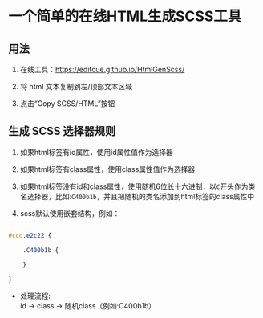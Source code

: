 # 一个简单的在线HTML生成SCSS工具

## 用法

1. 在线工具：https://editcue.github.io/HtmlGenScss/

2. 将 html 文本复制到左/顶部文本区域

3. 点击“Copy SCSS/HTML”按钮

## 生成 SCSS 选择器规则

1. 如果html标签有id属性，使用id属性值作为选择器

2. 如果html标签有class属性，使用class属性值作为选择器

3. 如果html标签没有id和class属性，使用随机6位长十六进制，以`C`开头作为类名选择器，比如:`C400b1b`，并且把随机的类名添加到html标签的class属性中

4. scss默认使用嵌套结构，例如：

```scss

#ccd.e2c22 {

	.C400b1b {
	
	}

}

```

- 处理流程:<br>
id -> class -> 随机class（例如:C400b1b）